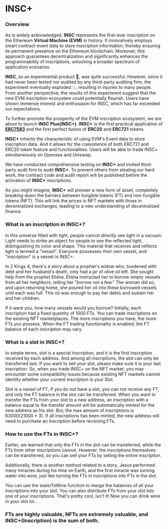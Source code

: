 # INSC+

### Overview

As is widely acknowledged, **INSC** represents the first-ever inscription on the Ethereum **Virtual Machine (EVM)** in history. It innovatively employs smart contract event data to store inscription information, thereby ensuring its permanent presence on the Ethereum blockchain. Moreover, this approach guarantees decentralization and significantly enhances the programmability of inscriptions, unlocking a broader spectrum of application scenarios.

**INSC**, as an experimental product 🧪, was quite successful. However, since it had never been tested nor audited by any third-party auditing firm, the experiment eventually exploded 💥, resulting in injuries to many people. From another perspective, the results of this experiment suggest that the new EVM inscription ecosystem could potentially flourish. Users have shown immense interest and enthusiasm for INSC, which has far exceeded our expectations.

To further promote the prosperity of the EVM inscription ecosystem, we are about to launch **INSC Plus(INSC+)**. **INSC+** is the first practical application of [**ERC7583**](https://github.com/insevm/ERCs/blob/master/ERCS/erc-7583.md) and the first perfect fusion of **ERC20** and **ERC721** tokens.

**INSC+** inherits the characteristic of using EVM's Event data to store inscription data. And it allows for the coexistence of both ERC721 and ERC20 token feature and functionalities. Users will be able to trade INSC+ simultaneously on Opensea and Uniswap.

We have conducted comprehensive testing on **INSC+** and invited third-party audit firm to audit **INSC+**. To prevent others from stealing our hard work, the contract code and audit report will be published before the activation of **INSC+** inscriptions.

As you might imagine, **INSC+** will pioneer a new form of asset, completely breaking down the barriers between fungible tokens (FT) and non-fungible tokens (NFT). This will link the prices in NFT markets with those in decentralized exchanges, leading to a new understanding of decentralized finance.



### What is an inscription in INSC+?

In this universe filled with light, people cannot directly see light in a vacuum. Light needs to strike an object for people to see the reflected light, distinguishing its color and shape. This material that receives and reflects light is termed a "vessel". Everyone possesses their own vessel, and "inscription" is a vessel in INSC+.

In 2 Kings 4, there's a story about a prophet's widow who, burdened with debt and her husband's death, only had a jar of olive oil left. She sought help from the prophet Elisha. Elisha instructed her to borrow empty vessels from all her neighbors, telling her "borrow not a few." The woman did so, and upon returning home, she poured her oil into these borrowed vessels until each was full. This oil was enough to pay her debts and sustain her and her children.

If it were you, how many vessels would you borrow? Initially, each inscription had a fixed quantity of 1000 FTs. You can trade inscriptions on the existing NFT marketplaces. The more inscriptions you have, the more FTs you possess. When the FT trading functionality is enabled, the FT balance of each inscription may vary.



### What is a slot in INSC+?

In simple terms, slot is a special inscription, and it is the first inscription received by each address. And among all inscriptions, the slot can only be transferred last. If you want to sell your slot, please make sure it is your last inscription. So, when you trade INSC+ on the NFT market, you may encounter some compatibility issues because existing NFT markets cannot identify whether your current Inscription is your Slot.

Slot is a vessel of FT, if you do not have a slot, you can not receive any FT, and only the FT balance in the slot can be transferred. When you want to transfer the FTs from your slot to a new address, an inscription with a balance equal to the transfer amount will be automatically minted for the new address as his slot. But, the max amount of inscriptions is 63000(21000 \* 3). If all inscriptions has been minted, the new address will need to purchase an inscription before receiving FTs.



### How to use the FTs in INSC+?

Earlier, we learned that only the FTs in the slot can be transferred, while the FTs from other inscriptions cannot. However, the inscriptions themselves can be transferred, so you can sell your FTs by selling the entire inscription.

Additionally, there is another method related to a story. Jesus performed many miracles during his time on Earth, and the first miracle was turning water into wine, just like turning the FTs in inscriptions into FTs in the slot.

You can use the waterToWine function to merge the balances of all your inscriptions into your slot. You can also distribute FTs from your slot into one of your inscriptions. That's pretty cool, isn't it! Now you can drink wine in your slot lol...

### FTs are highly valuable, NFTs are extremely valuable, and INSC+(Inscription) is the sum of both.
